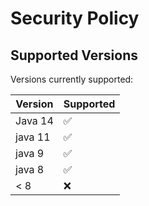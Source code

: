 # Security Policy

## Supported Versions

Versions currently supported:

|  Version   | Supported          |
|  -------   | ------------------ |
|  Java 14   | :white_check_mark: |
|  java 11   | :white_check_mark: |
|  java 9    | :white_check_mark: |
|  java 8    | :white_check_mark: |
|   < 8      | :x:                |



